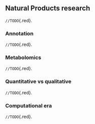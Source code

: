## Natural Products research

`//TODO`{.red}.

### Annotation

`//TODO`{.red}.

### Metabolomics

`//TODO`{.red}.

### Quantitative vs qualitative

`//TODO`{.red}.

### Computational era

`//TODO`{.red}.
